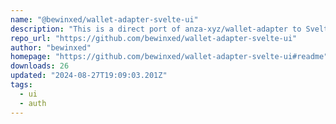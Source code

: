 ```yaml
---
name: "@bewinxed/wallet-adapter-svelte-ui"
description: "This is a direct port of anza-xyz/wallet-adapter to Svelte 5 (Will not support older versions)."
repo_url: "https://github.com/bewinxed/wallet-adapter-svelte-ui"
author: "bewinxed"
homepage: "https://github.com/bewinxed/wallet-adapter-svelte-ui#readme"
downloads: 26
updated: "2024-08-27T19:09:03.201Z"
tags: 
  - ui
  - auth
---
```

